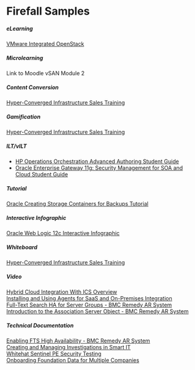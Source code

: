 <style>

table, td, th {
    border: 0px;
}

table {
    border-collapse: collapse;
    width: 100%;
}

td {
    height: 100px;
    vertical-align: top;
}

h3 {
	margin-bottom: 3px;
	}

</style>

# Firefall Samples

<h5>eLearning</h5>

<a href="http://www.firefalltechnology.com/samples/VIO/story_html5.html" target="_blank">VMware Integrated OpenStack</a>

<h5>Microlearning</h5>

<p>Link to Moodle vSAN Module 2</p>

<h5>Content Conversion</h5>

<a href="http://www.firefalltechnology.com/samples/VSP-HCI/story_html5.html" target="_blank">Hyper-Converged Infrastructure Sales Training</a>

<h5>Gamification</h5>

<a href="http://www.firefalltechnology.com/samples/VSP-HCI-Applying/story_html5.html" target="_blank">Hyper-Converged Infrastructure Sales Training</a>

<h5>ILT/vILT</h5>

<ul>
<li><a href="http://www.firefalltechnology.com/samples/ILT/hp.html" target="_blank">HP Operations Orchestration Advanced Authoring Student Guide</a></li>
<li><a href="http://www.firefalltechnology.com/samples/ILT/oracle.html" target="_blank">Oracle Enterprise Gateway 11g: Security Management for SOA and Cloud Student Guide</a></li>
</ul>

<h5>Tutorial</h5>

<a href="http://www.oracle.com/webfolder/technetwork/tutorials/obe/cloud/sscs/CreateStorageContainer/SOACS_prereq_storageContainers.html#section1s1">Oracle Creating Storage Containers for Backups Tutorial</a>

<h5>Interactive Infographic</h5>

<a href="http://www.oracle.com/webfolder/technetwork/tutorials/obe/fmw/wls/12c/12c_poster/poster.html#tab_1">Oracle Web Logic 12c Interactive Infographic</a>

<h5>Whiteboard</h5>

<a href="http://www.firefalltechnology.com/samples/VIO-Container/story_html5.html" target="_blank">Hyper-Converged Infrastructure Sales Training</a>

<h5>Video</h5>

<a href="https://youtu.be/vjlrVkKVU2s" target="_blank">Hybrid Cloud Integration With ICS Overview</a><br>
<a href="https://youtu.be/nsbvR027GXY" target="_blank">Installing and Using Agents for SaaS and On-Premises Integration</a><br>
<a href="https://www.youtube.com/watch?v=NyUR9BUv1Bs" target="_blank">Full-Text Search HA for Server Groups - BMC Remedy AR System</a><br>
<a href="https://www.youtube.com/watch?v=E4v0X2SimKY" target="_blank">Introduction to the Association Server Object - BMC Remedy AR System</a><br>

<h5>Technical Documentation</h5>

<a href="https://docs.bmc.com/docs/display/public/ars9000/Enabling+FTS+high+availability" target="_blank">Enabling FTS High Availability - BMC Remedy AR System</a><br> 
<a href="https://docs.bmc.com/docs/display/smartIT13/Creating+and+managing+problem+investigations+in+Smart+IT" target="_blank">Creating and Managing Investigations in Smart IT</a><br> 
<a href="https://docs.bmc.com/docs/display/public/ars9000/WhiteHat+Sentinel+PE+security+penetration+testing" target="_blank">Whitehat Sentinel PE Security Testing</a><br> 
<a href="https://docs.bmc.com/docs/display/itsm81/Loading+Foundation+data+for+multiple+companies" target="_blank">Onboarding Foundation Data for Multiple Companies</a>

